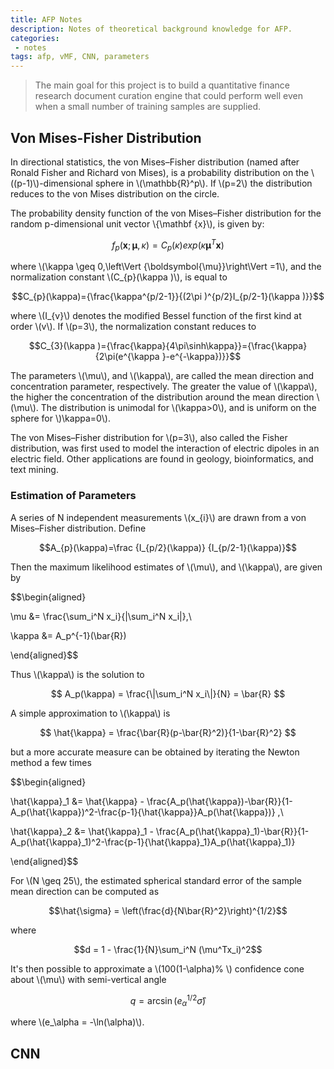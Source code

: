 ```yaml
---
title: AFP Notes
description: Notes of theoretical background knowledge for AFP.
categories:
 - notes
tags: afp, vMF, CNN, parameters
---
```


> The main goal for this project is to build a quantitative finance research document curation engine that could perform well even when a small number of training samples are supplied.

<!-- more -->

## Von Mises-Fisher Distribution

In directional statistics, the von Mises–Fisher distribution (named after Ronald Fisher and Richard von Mises), is a probability distribution on the \\((p-1)\\)-dimensional sphere in \\(\mathbb{R}^p\\). If \\(p=2\\) the distribution reduces to the von Mises distribution on the circle.

The probability density function of the von Mises–Fisher distribution for the random p-dimensional unit vector \\{\mathbf {x}\\), is given by:

$$f_p (\mathbf{x}; \boldsymbol{\mu}, \kappa) = C_p (\kappa) exp(\kappa \boldsymbol{\mu}^T \mathbf{x})$$

where \\(\kappa \geq 0,\left\Vert {\boldsymbol{\mu}}\right\Vert =1\\), and the normalization constant \\(C_{p}(\kappa )\\), is equal to

$$C_{p}(\kappa)={\frac{\kappa^{p/2-1}}{(2\pi )^{p/2}I_{p/2-1}(\kappa )}}$$

where \\(I_{v}\\) denotes the modified Bessel function of the first kind at order \\(v\\). If \\(p=3\\), the normalization constant reduces to

$$C_{3}(\kappa )={\frac{\kappa}{4\pi\sinh\kappa}}={\frac{\kappa}{2\pi(e^{\kappa }-e^{-\kappa})}}$$

The parameters \\(\mu\\), and \\(\kappa\\), are called the mean direction and concentration parameter, respectively. The greater the value of \\(\kappa\\), the higher the concentration of the distribution around the mean direction \\(\mu\\). The distribution is unimodal for \\(\kappa>0\\), and is uniform on the sphere for \\)\kappa=0\\).

The von Mises–Fisher distribution for \\(p=3\\), also called the Fisher distribution, was first used to model the interaction of electric dipoles in an electric field. Other applications are found in geology, bioinformatics, and text mining.

### Estimation of Parameters

A series of N independent measurements \\(x_{i}\\) are drawn from a von Mises–Fisher distribution. Define

$$A_{p}(\kappa)=\frac {I_{p/2}(\kappa)} {I_{p/2-1}(\kappa)}$$

Then the maximum likelihood estimates of \\(\mu\\), and \\(\kappa\\), are given by

$$\begin{aligned}

\mu &= \frac{\sum_i^N x_i}{\|\sum_i^N x_i\|},\\

\kappa &= A_p^{-1}(\bar{R})

\end{aligned}$$

Thus \\(\kappa\\) is the solution to

$$
A_p(\kappa) = \frac{\|\sum_i^N x_i\|}{N} = \bar{R}
$$

A simple approximation to \\(\kappa\\) is

$$
\hat{\kappa} = \frac{\bar{R}(p-\bar{R}^2)}{1-\bar{R}^2}
$$

but a more accurate measure can be obtained by iterating the Newton method a few times

$$\begin{aligned}

\hat{\kappa}_1 &= \hat{\kappa} - \frac{A_p(\hat{\kappa})-\bar{R}}{1-A_p(\hat{\kappa})^2-\frac{p-1}{\hat{\kappa}}A_p(\hat{\kappa})} ,\\

\hat{\kappa}_2 &= \hat{\kappa}_1 - \frac{A_p(\hat{\kappa}_1)-\bar{R}}{1-A_p(\hat{\kappa}_1)^2-\frac{p-1}{\hat{\kappa}_1}A_p(\hat{\kappa}_1)}

\end{aligned}$$

For \\(N \geq 25\\), the estimated spherical standard error of the sample mean direction can be computed as

$$\hat{\sigma} = \left(\frac{d}{N\bar{R}^2}\right)^{1/2}$$

where

$$d = 1 - \frac{1}{N}\sum_i^N (\mu^Tx_i)^2$$

It's then possible to approximate a \\(100(1-\alpha)\% \\) confidence cone about \\(\mu\\) with semi-vertical angle

$$q = \arcsin(e_\alpha^{1/2}\hat{\sigma})$$

where \\(e_\alpha = -\ln(\alpha)\\).

## CNN